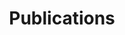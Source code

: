 ---
layout:          projects
title:           Publications
show_collection: publications
description: >
  How people are using Hydejack in the real world. 
  This page is built using the `projects` layout* that you can use yourself to build a portfolio.
---